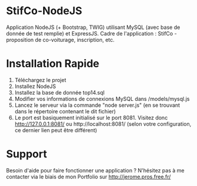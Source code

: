 # StifCo-NodeJS
Application NodeJS (+ Bootstrap, TWIG) utilisant MySQL (avec base de donnée de test remplie) et ExpressJS. Cadre de l'application : StifCo - proposition de co-voiturage, inscription, etc.

# Installation Rapide
1. Téléchargez le projet
2. Installez NodeJS
3. Installez la base de donnée top14.sql
4. Modifier vos informations de connexions MySQL dans /models/mysql.js
5. Lancez le serveur via la commande "node server.js" (en se trouvant dans le répertoire contenant le dit fichier)
6. Le port est basiquement initialisé sur le port 8081. Visitez donc http://127.0.0.1:8081/ ou http://localhost:8081/ (selon votre configuration, ce dernier lien peut être différent)

# Support
Besoin d'aide pour faire fonctionner une application ? N'hésitez pas à me contacter via le biais de mon Portfolio sur http://jerome.pros.free.fr/
